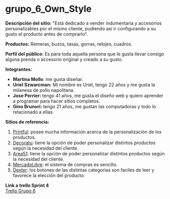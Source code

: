 # grupo_6_Own_Style

<b>Descripción del sitio:</b> "Está dedicado a vender indumentaria y accesorios personalizables por el mismo cliente, pudiendo así ir configurando a su gusto el producto antes de comprarlo".

<b>Productos:</b> Remeras, buzos, tasas, gorras, relojes, cuadros.

<b>Perfil del público</b>: Es para toda aquella persona que le gusta llevar consigo alguna prenda o accesorio original y creado a su gusto.

<b>Integrantes:</b>

<ul>
<li><b>Martina Mollo</b>: me gusta diseñar.</li>
<li><b>Uriel Szwarcman:</b> Mi nombre es Uriel, tengo 22 años y me gusta la milanesa de pollo napolitana.</li>
<li><b>Jose Perrier:</b> tengo 41 años, me gusta el diseño web y quiero aprender a programar para hacer sitios completos.</li>
<li><b>Gino Brunori:</b> tengo 21 años, me gustan las computadoras y todo lo relacionado a ellas.</li>
</ul>

<b>Sitios de referencia: </b><br>

<ol>
<li><a href="https://www.printful.com/es/productos-personalizados"  target="_blank">Printful</a>: posee mucha información acerca de la personalización de los productos.</li> 
<li><a href="http://decoratu.com.co/"  target="_blank">Decoratu</a>: tiene la opción de poder personalizar distintos productos según la necesidad del cliente.</li>
<li><a href="https://www.area51print.com/articulos-personalizables-para-el-hogar/" target="_blank">Area51</a>: tiene la opción de poder personalizar distintos productos según la necesidad del cliente.</li>
<li><a href="https://www.mercadolibre.com.ar/" target="_blank">MercadoLibre</a>: el sistema de compras es sencillo.</li>
<li><a href="https://www.dexter.com.ar/" target="_blank">Dexter</a>: los botones de las distintas categorias son faciles de leer y favorece la elección del producto.</li>
</ol>

<b>Link a trello Sprint 4</b><br>
<a href="https://trello.com/b/EHNsw07O">Trello Grupo 6<a>
<br>
